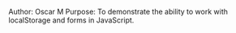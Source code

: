 Author: Oscar M
Purpose: To demonstrate the ability to work with localStorage and forms in JavaScript.

